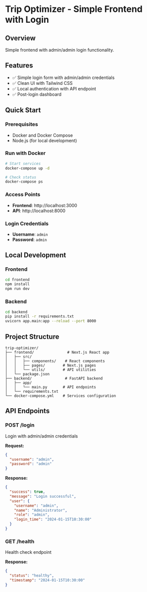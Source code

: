 # Trip Optimizer - Simple Frontend with Login

## Overview
Simple frontend with admin/admin login functionality.

## Features
- ✅ Simple login form with admin/admin credentials
- ✅ Clean UI with Tailwind CSS
- ✅ Local authentication with API endpoint
- ✅ Post-login dashboard

## Quick Start

### Prerequisites
- Docker and Docker Compose
- Node.js (for local development)

### Run with Docker
```bash
# Start services
docker-compose up -d

# Check status
docker-compose ps
```

### Access Points
- **Frontend**: http://localhost:3000
- **API**: http://localhost:8000


### Login Credentials
- **Username**: `admin`
- **Password**: `admin`

## Local Development

### Frontend
```bash
cd frontend
npm install
npm run dev
```

### Backend
```bash
cd backend
pip install -r requirements.txt
uvicorn app.main:app --reload --port 8000
```

## Project Structure

```
trip-optimizer/
├── frontend/               # Next.js React app
│   ├── src/
│   │   ├── components/    # React components
│   │   ├── pages/        # Next.js pages
│   │   └── utils/        # API utilities
│   └── package.json
├── backend/               # FastAPI backend
│   ├── app/
│   │   └── main.py       # API endpoints
│   └── requirements.txt
└── docker-compose.yml    # Services configuration
```

## API Endpoints

### POST /login
Login with admin/admin credentials

**Request:**
```json
{
  "username": "admin",
  "password": "admin"
}
```

**Response:**
```json
{
  "success": true,
  "message": "Login successful",
  "user": {
    "username": "admin",
    "name": "Administrator",
    "role": "admin",
    "login_time": "2024-01-15T10:30:00"
  }
}
```

### GET /health
Health check endpoint

**Response:**
```json
{
  "status": "healthy",
  "timestamp": "2024-01-15T10:30:00"
}
```
